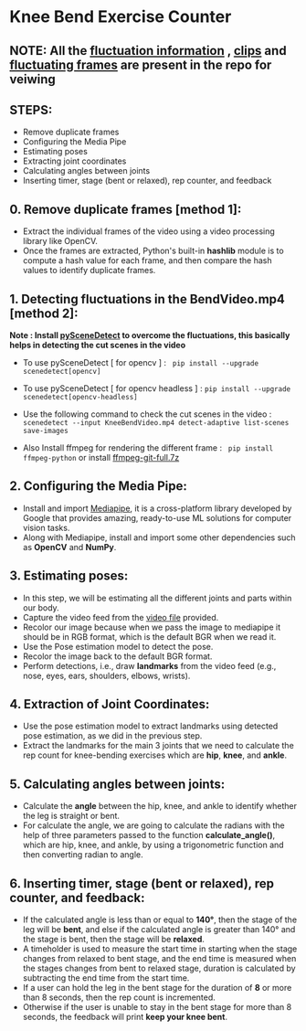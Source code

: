 # Knee Bend Exercise Counter


## NOTE: All the [fluctuation information](https://github.com/shadmanshaikh/kneebend/blob/master/all_the_fluctuating_frame/KneeBend-Scenes.csv) , [clips](https://github.com/shadmanshaikh/kneebend/tree/master/fluctuation_detected_vid) and [fluctuating frames](https://github.com/shadmanshaikh/kneebend/tree/master/all_the_fluctuating_frame) are present in the repo for veiwing

## STEPS:
* Remove duplicate frames 
* Configuring the Media Pipe
* Estimating poses
* Extracting joint coordinates
* Calculating angles between joints
* Inserting timer, stage (bent or relaxed), rep counter, and feedback

## 0. Remove duplicate frames [method 1]:
* Extract the individual frames of the video using a video processing library like OpenCV.
* Once the frames are extracted, Python's built-in **hashlib** module is to compute a hash value for each frame, and then compare the hash values to identify duplicate frames.


## 1. Detecting fluctuations in the BendVideo.mp4 [method 2]:

**Note : Install [pySceneDetect](https://scenedetect.com/en/latest/) to overcome the fluctuations, this basically helps in detecting the cut scenes in the video** 
* To use pySceneDetect [ for opencv ] :
`` 
pip install --upgrade scenedetect[opencv]
``
* To use pySceneDetect [ for opencv headless ] :
``
pip install --upgrade scenedetect[opencv-headless]
``

* Use the following command to check the cut scenes in the video :
`` scenedetect --input KneeBendVideo.mp4 detect-adaptive list-scenes save-images ``

* Also Install ffmpeg for rendering the different frame :
`` 
pip install ffmpeg-python
``
or install [ffmpeg-git-full.7z](https://www.gyan.dev/ffmpeg/builds/)




## 2. Configuring the Media Pipe:
* Install and import [Mediapipe](https://google.github.io/mediapipe/solutions/pose), it is a cross-platform library developed by Google that provides amazing, ready-to-use ML solutions for computer vision tasks.
* Along with Mediapipe, install and import some other dependencies such as **OpenCV** and **NumPy**.


## 3. Estimating poses:
* In this step, we will be estimating all the different joints and parts within our body.
* Capture the video feed from the [video file](https://github.com/Jeevesh28/Knee-Bend-Counter-Mediapipe/blob/main/KneeBendVideo.mp4) provided.
* Recolor our image because when we pass the image to mediapipe it should be in RGB format, which is the default BGR when we read it.
* Use the Pose estimation model to detect the pose.
* Recolor the image back to the default BGR format.
* Perform detections, i.e., draw **landmarks** from the video feed (e.g., nose, eyes, ears, shoulders, elbows, wrists).

## 4. Extraction of Joint Coordinates:
* Use the pose estimation model to extract landmarks using detected pose estimation, as we did in the previous step.
* Extract the landmarks for the main 3 joints that we need to calculate the rep count for knee-bending exercises which are **hip**, **knee**, and **ankle**.

## 5. Calculating angles between joints:
* Calculate the **angle** between the hip, knee, and ankle to identify whether the leg is straight or bent.
* For calculate the angle, we are going to calculate the radians with the help of three parameters passed to the function **calculate_angle()**, which are hip, knee, and ankle, by using a trigonometric function and then converting radian to angle.

## 6. Inserting timer, stage (bent or relaxed), rep counter, and feedback:
* If the calculated angle is less than or equal to **140&deg;**, then the stage of the leg will be **bent**, and else if the calculated angle is greater than 140&deg; and the stage is bent, then the stage will be **relaxed**.
* A timeholder is used to measure the start time in starting when the stage changes from relaxed to bent stage, and the end time is measured when the stages changes from bent to relaxed stage, duration is calculated by subtracting the end time from the start time. 
* If a user can hold the leg in the bent stage for the duration of **8** or more than 8 seconds, then the rep count is incremented. 
* Otherwise if the user is unable to stay in the bent stage for more than 8 seconds, the feedback will print **keep your knee bent**.
